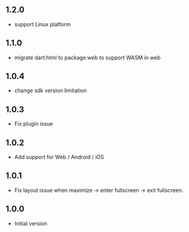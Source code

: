 ## 1.2.0

* support Linux platform

## 1.1.0

* migrate dart:html to package:web to support WASM in web

## 1.0.4

* change sdk version limitation

## 1.0.3

* Fix plugin issue

## 1.0.2

* Add support for Web / Android / iOS

## 1.0.1

* Fix layout issue when maximize -> enter fullscreen -> exit fullscreen.

## 1.0.0

* Initial version
